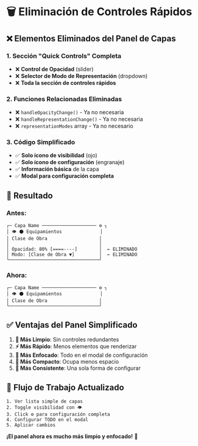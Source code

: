 # 🗑️ Eliminación de Controles Rápidos

## ❌ **Elementos Eliminados del Panel de Capas**

### **1. Sección "Quick Controls" Completa**

- ❌ **Control de Opacidad** (slider)
- ❌ **Selector de Modo de Representación** (dropdown)
- ❌ **Toda la sección de controles rápidos**

### **2. Funciones Relacionadas Eliminadas**

- ❌ `handleOpacityChange()` - Ya no necesaria
- ❌ `handleRepresentationChange()` - Ya no necesaria
- ❌ `representationModes` array - Ya no necesario

### **3. Código Simplificado**

- ✅ **Solo ícono de visibilidad** (ojo)
- ✅ **Solo ícono de configuración** (engranaje)
- ✅ **Información básica** de la capa
- ✅ **Modal para configuración completa**

## 🎯 **Resultado**

### **Antes:**

```
┌─ Capa Name ──────────────────── ⚙️ ┐
│ 👁️ ⚫ Equipamientos              │
│ Clase de Obra                   │
│                                 │
│ Opacidad: 80% [====----]        │  ← ELIMINADO
│ Modo: [Clase de Obra ▼]         │  ← ELIMINADO
└─────────────────────────────────┘
```

### **Ahora:**

```
┌─ Capa Name ──────────────────── ⚙️ ┐
│ 👁️ ⚫ Equipamientos              │
│ Clase de Obra                   │
└─────────────────────────────────┘
```

## ✅ **Ventajas del Panel Simplificado**

1. **🎯 Más Limpio**: Sin controles redundantes
2. **⚡ Más Rápido**: Menos elementos que renderizar
3. **🎨 Más Enfocado**: Todo en el modal de configuración
4. **📱 Más Compacto**: Ocupa menos espacio
5. **🔧 Más Consistente**: Una sola forma de configurar

## 🚀 **Flujo de Trabajo Actualizado**

```
1. Ver lista simple de capas
2. Toggle visibilidad con 👁️
3. Click ⚙️ para configuración completa
4. Configurar TODO en el modal
5. Aplicar cambios
```

**¡El panel ahora es mucho más limpio y enfocado!** 🎉
